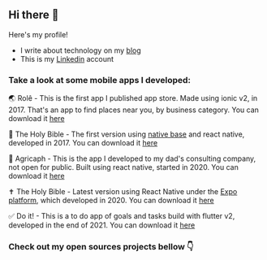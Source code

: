 ## Hi there 👋

Here's my profile!

- I write about technology on my [blog](https://dev.to/stanley)
- This is my [Linkedin](https://www.linkedin.com/in/stanley-gomes) account

### Take a look at some mobile apps I developed:

🌏 Rolê - This is the first app I published app store. Made using ionic v2, in 2017. That's an app to find places near you, by business category. You can download it [here](https://play.google.com/store/apps/details?id=com.ionicframework.keru847801)

🙏 The Holy Bible - The first version using [native base](https://nativebase.io) and react native, developed in 2017. You can download it [here](https://play.google.com/store/apps/details?id=com.stanley.theholybible)

🌿 Agricaph - This is the app I developed to my dad's consulting company, not open for public. Built using react native, started in 2020. You can download it [here](https://play.google.com/store/apps/details?id=com.agricaph.app)

✝️ The Holy Bible - Latest version using React Native under the [Expo platform](https://expo.dev/), which developed in 2020. You can download it [here](https://play.google.com/store/apps/details?id=com.abibliasagrada.app)

✅ Do it! - This is a to do app of goals and tasks build with flutter v2, developed in the end of 2021. You can download it [here](https://play.google.com/store/apps/details?id=com.stanley.doit)

### Check out my open sources projects bellow 👇
